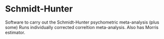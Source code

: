# Schmidt-Hunter
Software to carry out the Schmidt-Hunter psychometric meta-analysis (plus some)
Runs individually corrected correltion meta-analysis.  Also has Morris estimator.
